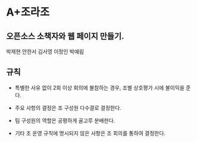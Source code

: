 A+조라조
=======

오픈소스 소책자와 웹 페이지 만들기.
-------------------

박제현
안한서
김서영
이정인
박예림

## 규칙

* 특별한 사유 없이 2회 이상 회의에 불참하는 경우, 조별 상호평가 시에 불이익을 준다.

* 주요 사항의 결정은 조 구성원 다수결로 결정한다.

* 팀 구성원의 역할은 공평하게 골고루 분배한다.

* 기타 조 운영 규칙에 명시되지 않은 사항은 조 회의를 통하여 결정한다.

